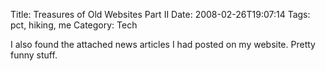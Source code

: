 Title: Treasures of Old Websites Part II
Date: 2008-02-26T19:07:14
Tags: pct, hiking, me
Category: Tech

I also found the attached news articles I had posted on my website. Pretty funny stuff.
